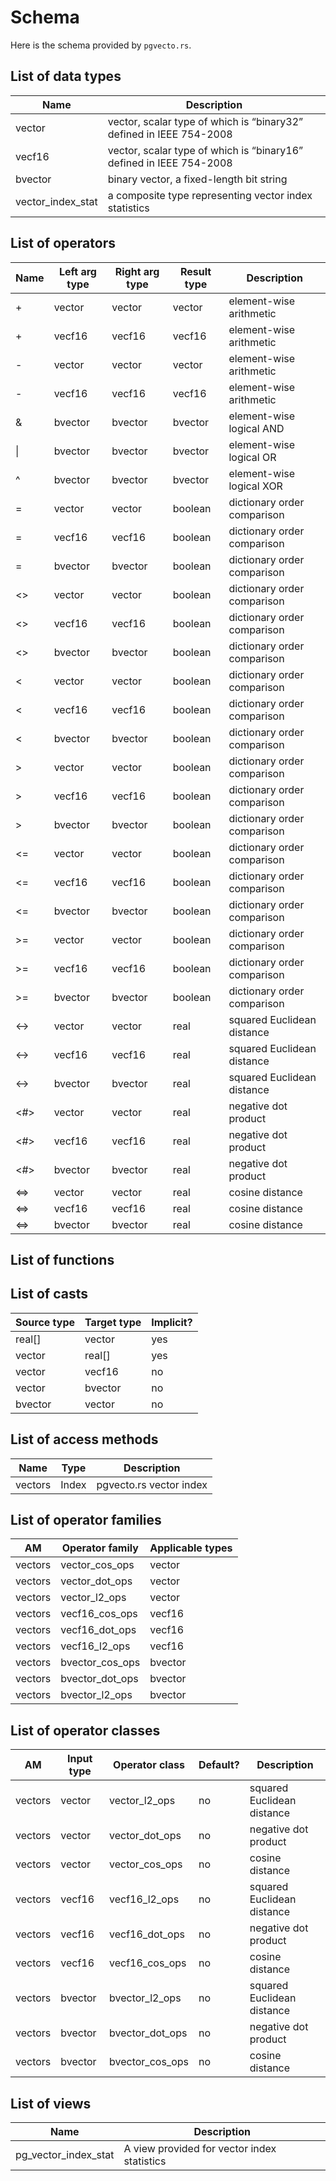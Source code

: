 # Schema

Here is the schema provided by `pgvecto.rs`.

## List of data types

| Name              | Description                                                          |
| ----------------- | -------------------------------------------------------------------- |
| vector            | vector, scalar type of which is “binary32”  defined in IEEE 754-2008 |
| vecf16            | vector, scalar type of which is “binary16”  defined in IEEE 754-2008 |
| bvector           | binary vector, a fixed-length bit string                             |
| vector_index_stat | a composite type representing vector index statistics                |

## List of operators

| Name | Left arg type | Right arg type | Result type | Description                 |
| ---- | ------------- | -------------- | ----------- | --------------------------- |
| +    | vector        | vector         | vector      | element-wise arithmetic     |
| +    | vecf16        | vecf16         | vecf16      | element-wise arithmetic     |
| -    | vector        | vector         | vector      | element-wise arithmetic     |
| -    | vecf16        | vecf16         | vecf16      | element-wise arithmetic     |
| &    | bvector       | bvector        | bvector     | element-wise logical AND    |
| \|   | bvector       | bvector        | bvector     | element-wise logical OR     |
| ^    | bvector       | bvector        | bvector     | element-wise logical XOR    |
| =    | vector        | vector         | boolean     | dictionary order comparison |
| =    | vecf16        | vecf16         | boolean     | dictionary order comparison |
| =    | bvector       | bvector        | boolean     | dictionary order comparison |
| <>   | vector        | vector         | boolean     | dictionary order comparison |
| <>   | vecf16        | vecf16         | boolean     | dictionary order comparison |
| <>   | bvector       | bvector        | boolean     | dictionary order comparison |
| <    | vector        | vector         | boolean     | dictionary order comparison |
| <    | vecf16        | vecf16         | boolean     | dictionary order comparison |
| <    | bvector       | bvector        | boolean     | dictionary order comparison |
| >    | vector        | vector         | boolean     | dictionary order comparison |
| >    | vecf16        | vecf16         | boolean     | dictionary order comparison |
| >    | bvector       | bvector        | boolean     | dictionary order comparison |
| <=   | vector        | vector         | boolean     | dictionary order comparison |
| <=   | vecf16        | vecf16         | boolean     | dictionary order comparison |
| <=   | bvector       | bvector        | boolean     | dictionary order comparison |
| >=   | vector        | vector         | boolean     | dictionary order comparison |
| >=   | vecf16        | vecf16         | boolean     | dictionary order comparison |
| >=   | bvector       | bvector        | boolean     | dictionary order comparison |
| <->  | vector        | vector         | real        | squared Euclidean distance  |
| <->  | vecf16        | vecf16         | real        | squared Euclidean distance  |
| <->  | bvector       | bvector        | real        | squared Euclidean distance  |
| <#>  | vector        | vector         | real        | negative dot product        |
| <#>  | vecf16        | vecf16         | real        | negative dot product        |
| <#>  | bvector       | bvector        | real        | negative dot product        |
| <=>  | vector        | vector         | real        | cosine distance             |
| <=>  | vecf16        | vecf16         | real        | cosine distance             |
| <=>  | bvector       | bvector        | real        | cosine distance             |

## List of functions

## List of casts

| Source type | Target type | Implicit? |
| ----------- | ----------- | --------- |
| real[]      | vector      | yes       |
| vector      | real[]      | yes       |
| vector      | vecf16      | no        |
| vector      | bvector     | no        |
| bvector     | vector      | no        |

## List of access methods

| Name    | Type  | Description             |
| ------- | ----- | ----------------------- |
| vectors | Index | pgvecto.rs vector index |

## List of operator families

| AM      | Operator family | Applicable types |
| ------- | --------------- | ---------------- |
| vectors | vector_cos_ops  | vector           |
| vectors | vector_dot_ops  | vector           |
| vectors | vector_l2_ops   | vector           |
| vectors | vecf16_cos_ops  | vecf16           |
| vectors | vecf16_dot_ops  | vecf16           |
| vectors | vecf16_l2_ops   | vecf16           |
| vectors | bvector_cos_ops | bvector          |
| vectors | bvector_dot_ops | bvector          |
| vectors | bvector_l2_ops  | bvector          |

## List of operator classes

| AM      | Input type | Operator class  | Default? | Description                |
| ------- | ---------- | --------------- | -------- | -------------------------- |
| vectors | vector     | vector_l2_ops   | no       | squared Euclidean distance |
| vectors | vector     | vector_dot_ops  | no       | negative dot product       |
| vectors | vector     | vector_cos_ops  | no       | cosine distance            |
| vectors | vecf16     | vecf16_l2_ops   | no       | squared Euclidean distance |
| vectors | vecf16     | vecf16_dot_ops  | no       | negative dot product       |
| vectors | vecf16     | vecf16_cos_ops  | no       | cosine distance            |
| vectors | bvector    | bvector_l2_ops  | no       | squared Euclidean distance |
| vectors | bvector    | bvector_dot_ops | no       | negative dot product       |
| vectors | bvector    | bvector_cos_ops | no       | cosine distance            |

## List of views

| Name                 | Description                                 |
| -------------------- | ------------------------------------------- |
| pg_vector_index_stat | A view provided for vector index statistics |
